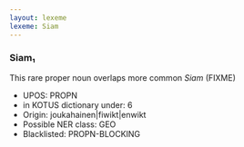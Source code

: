 ```yaml
---
layout: lexeme
lexeme: Siam
---
```


###  Siam₁

This rare proper noun overlaps more common *Siam* (FIXME)
* UPOS:  PROPN
* in KOTUS dictionary under:  6
* Origin:  joukahainen|fiwikt|enwikt
* Possible NER class:  GEO
* Blacklisted:  PROPN-BLOCKING


